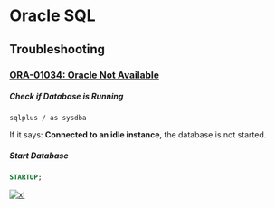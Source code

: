 # Oracle SQL

## Troubleshooting

### <u>ORA-01034: Oracle Not Available</u>

##### Check if Database is Running

```console
sqlplus / as sysdba
```

If it says: **Connected to an idle instance**, the database is not started.

##### Start Database

```sql
STARTUP;
```

[![xl](https://s3.us-east-1.amazonaws.com/stephenphyo.github.io/oracle/oracle-sql/troubleshooting/oracle-sql-troubleshooting-001.PNG)](https://s3.us-east-1.amazonaws.com/stephenphyo.github.io/oracle/oracle-sql/troubleshooting/oracle-sql-troubleshooting-001.PNG)